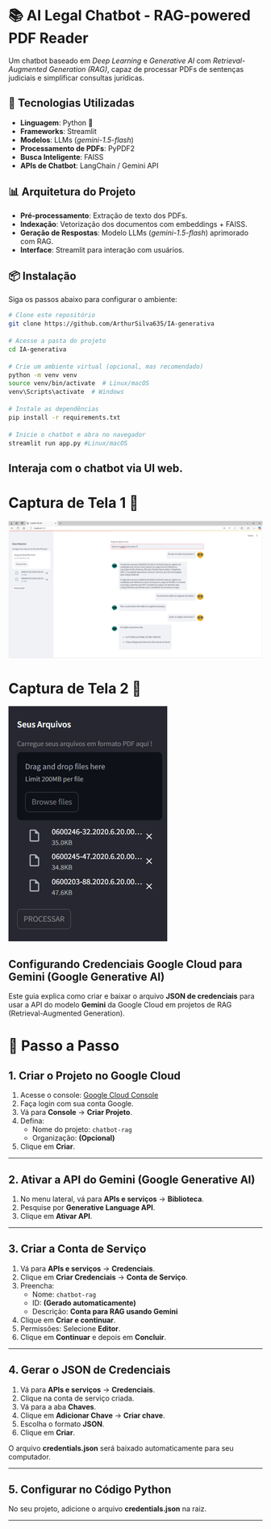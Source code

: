 # 📚 AI Legal Chatbot - RAG-powered PDF Reader

Um chatbot baseado em *Deep Learning* e *Generative AI* com *Retrieval-Augmented Generation (RAG)*, capaz de processar PDFs de sentenças judiciais e simplificar consultas jurídicas.

## 🚀 Tecnologias Utilizadas

- **Linguagem**: Python 🐍  
- **Frameworks**: Streamlit  
- **Modelos**: LLMs (*gemini-1.5-flash*)  
- **Processamento de PDFs**: PyPDF2  
- **Busca Inteligente**: FAISS 
- **APIs de Chatbot**: LangChain / Gemini API  

## 📊 Arquitetura do Projeto

- **Pré-processamento**: Extração de texto dos PDFs.
- **Indexação**: Vetorização dos documentos com embeddings + FAISS.
- **Geração de Respostas**: Modelo LLMs (*gemini-1.5-flash*) aprimorado com RAG.
- **Interface**: Streamlit para interação com usuários.

## 📦 Instalação

Siga os passos abaixo para configurar o ambiente:

```bash
# Clone este repositório
git clone https://github.com/ArthurSilva635/IA-generativa

# Acesse a pasta do projeto
cd IA-generativa

# Crie um ambiente virtual (opcional, mas recomendado)
python -m venv venv
source venv/bin/activate  # Linux/macOS
venv\Scripts\activate  # Windows

# Instale as dependências
pip install -r requirements.txt

# Inicie o chatbot e abra no navegador
streamlit run app.py #Linux/macOS
```

## Interaja com o chatbot via UI web.

# Captura de Tela 1 📸
![Adicionando os PDFs](image/img1.PNG)


# Captura de Tela 2 📸
![Interajindo com o chatbot](./image/img2.png)


## Configurando Credenciais Google Cloud para Gemini (Google Generative AI)

Este guia explica como criar e baixar o arquivo **JSON de credenciais** para usar a API do modelo **Gemini** da Google Cloud em projetos de RAG (Retrieval-Augmented Generation).

# 🚀 Passo a Passo

## 1. Criar o Projeto no Google Cloud
1. Acesse o console: [Google Cloud Console](https://console.cloud.google.com/)
2. Faça login com sua conta Google.
3. Vá para **Console** → **Criar Projeto**.
4. Defina:
   - Nome do projeto: `chatbot-rag`
   - Organização: **(Opcional)**
5. Clique em **Criar**.

---

## 2. Ativar a API do Gemini (Google Generative AI)
1. No menu lateral, vá para **APIs e serviços** → **Biblioteca**.
2. Pesquise por **Generative Language API**.
3. Clique em **Ativar API**.

---

## 3. Criar a Conta de Serviço
1. Vá para **APIs e serviços** → **Credenciais**.
2. Clique em **Criar Credenciais** → **Conta de Serviço**.
3. Preencha:
   - Nome: `chatbot-rag`
   - ID: **(Gerado automaticamente)**
   - Descrição: **Conta para RAG usando Gemini**
4. Clique em **Criar e continuar**.
5. Permissões: Selecione **Editor**.
6. Clique em **Continuar** e depois em **Concluir**.

---

## 4. Gerar o JSON de Credenciais
1. Vá para **APIs e serviços** → **Credenciais**.
2. Clique na conta de serviço criada.
3. Vá para a aba **Chaves**.
4. Clique em **Adicionar Chave** → **Criar chave**.
5. Escolha o formato **JSON**.
6. Clique em **Criar**.

O arquivo **credentials.json** será baixado automaticamente para seu computador.

---

## 5. Configurar no Código Python
No seu projeto, adicione o arquivo **credentials.json** na raiz.

---


